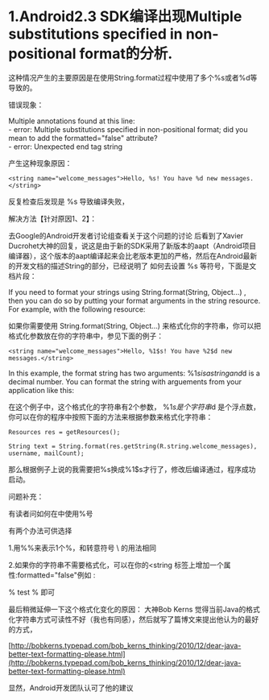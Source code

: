 # 1.Android2.3 SDK编译出现Multiple substitutions specified in non-positional format的分析.

这种情况产生的主要原因是在使用String.format过程中使用了多个%s或者%d等导致的。

错误现象：

Multiple annotations found at this line:<br/>
    - error: Multiple substitutions specified in non-positional format; did you mean to add the formatted="false" attribute?<br/>
    - error: Unexpected end tag string<br/>

产生这种现象原因：

	<string name="welcome_messages">Hello, %s! You have %d new messages.</string>

反复检查后发现是 %s 导致编译失败，

解决方法【针对原因1、2】：

去Google的Android开发者讨论组查看关于这个问题的讨论 后看到了Xavier Ducrohet大神的回复，说这是由于新的SDK采用了新版本的aapt（Android项目编译器），这个版本的aapt编译起来会比老版本更加的严格，然后在Android最新的开发文档的描述String的部分，已经说明了 如何去设置 %s 等符号，下面是文档片段：

If you need to format your strings using String.format(String, Object...) , then you can do so by putting your format arguments in the string resource. For example, with the following resource:

如果你需要使用 String.format(String, Object...) 来格式化你的字符串，你可以把格式化参数放在你的字符串中，参见下面的例子：

	<string name="welcome_messages">Hello, %1$s! You have %2$d new messages.</string>

In this example, the format string has two arguments: %1$s is a string and %2$d is a decimal number. You can format the string with arguements from your application like this:

在这个例子中，这个格式化的字符串有2个参数， %1$s是个字符串 %2$d 是个浮点数，你可以在你的程序中按照下面的方法来根据参数来格式化字符串：

	Resources res = getResources();

	String text = String.format(res.getString(R.string.welcome_messages), username, mailCount);

那么根据例子上说的我需要把%s换成%1$s才行了，修改后编译通过，程序成功启动。

问题补充：

有读者问如何在<string></string>中使用%号

有两个办法可供选择

1.用%%来表示1个%，和转意符号 \ 的用法相同
 
2.如果你的字符串不需要格式化，可以在你的<string 标签上增加一个属性:formatted="false"例如 :

<string name="test" formatted="false">% test %</string> 即可

最后稍微延伸一下这个格式化变化的原因： 大神Bob Kerns 觉得当前Java的格式化字符串方式可读性不好（我也有同感），然后就写了篇博文来提出他认为的最好的方式，

[http://bobkerns.typepad.com/bob_kerns_thinking/2010/12/dear-java-better-text-formatting-please.html](http://bobkerns.typepad.com/bob_kerns_thinking/2010/12/dear-java-better-text-formatting-please.html)

显然，Android开发团队认可了他的建议
